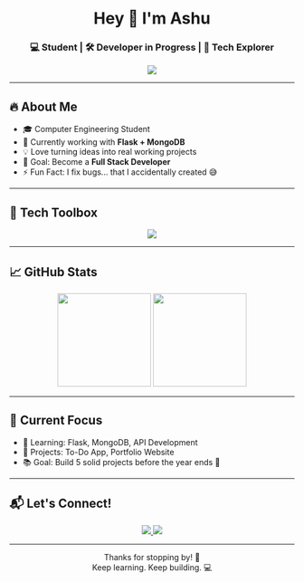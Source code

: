 <!-- Profile README for GitHub: Ashu_0143 -->

<h1 align="center">Hey 👋 I'm Ashu</h1>
<h3 align="center">💻 Student | 🛠️ Developer in Progress | 🚀 Tech Explorer</h3>

<p align="center">
  <img src="https://readme-typing-svg.demolab.com?font=Fira+Code&pause=1000&center=true&vCenter=true&width=440&lines=Learning+Web+Development;Building+cool+projects;Exploring+Flask+%26+MongoDB;Love+to+code+and+create" />
</p>

---

## 🔥 About Me

- 🎓 Computer Engineering Student  
- 🔨 Currently working with **Flask + MongoDB**  
- 💡 Love turning ideas into real working projects  
- 🎯 Goal: Become a **Full Stack Developer**  
- ⚡ Fun Fact: I fix bugs... that I accidentally created 😅  

---

## 🧰 Tech Toolbox

<p align="center">
  <img src="https://skillicons.dev/icons?i=html,css,js,python,flask,mongodb,git,github,vscode" />
</p>

---

## 📈 GitHub Stats

<p align="center">
  <img src="https://github-readme-stats.vercel.app/api?username=Ashu_0143&show_icons=true&theme=radical" height="165" />
  <img src="https://github-readme-streak-stats.herokuapp.com?user=Ashu_0143&theme=radical" height="165" />
</p>

---

## 🚧 Current Focus

- 🧠 Learning: Flask, MongoDB, API Development  
- 🔨 Projects: To-Do App, Portfolio Website  
- 📚 Goal: Build 5 solid projects before the year ends 💪  

---

## 📬 Let's Connect!

<p align="center">
  <a href="https://github.com/Ashu_0143" target="_blank">
    <img src="https://img.shields.io/badge/GitHub-Ashu_0143-181717?style=for-the-badge&logo=github" />
  </a>
  <a href="#" target="_blank">
    <img src="https://img.shields.io/badge/Portfolio-Coming%20Soon-orange?style=for-the-badge&logo=firefox-browser" />
  </a>
</p>

---

<p align="center">Thanks for stopping by! 🌟<br>Keep learning. Keep building. 💻</p>
